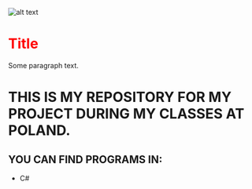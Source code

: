![alt text](https://www.pwste.edu.pl/wp-content/uploads/2016/12/PWSTE_DLA-MEDI%C3%93W_2.png)

<head>
  <style>
    .heading { color: #FF0000; }
  </style>
</head>
<body>
  <h1 class="heading">Title</h1>
  <p>Some paragraph text.</p>
</body>


# THIS IS MY REPOSITORY FOR MY PROJECT DURING MY CLASSES AT POLAND.
## YOU CAN FIND PROGRAMS IN:
* C#


